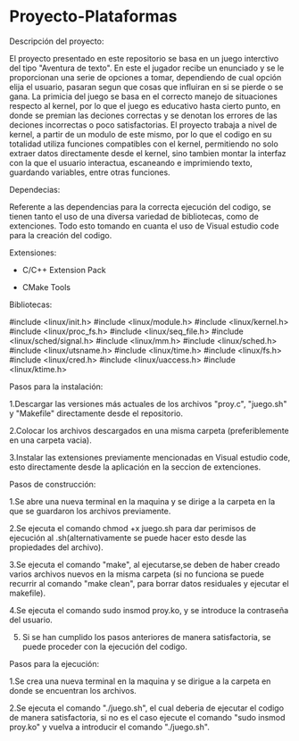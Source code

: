 # Proyecto-Plataformas
Descripción del proyecto:

El proyecto presentado en este repositorio se basa en un juego interctivo del tipo "Aventura de texto". En este el jugador recibe un enunciado y se le proporcionan una serie de opciones a tomar, dependiendo de cual opción elija el usuario, pasaran segun que cosas que influiran en si se pierde o se gana.
La primicia del juego se basa en el correcto manejo de situaciones respecto al kernel, por lo que el juego es educativo hasta cierto punto, en donde se premian las deciones correctas y se denotan los errores de las deciones incorrectas o poco satisfactorias.
El proyecto trabaja a nivel de kernel, a partir de un modulo de este mismo, por lo que el codigo en su totalidad utiliza funciones compatibles con el kernel, permitiendo no solo extraer datos directamente desde el kernel, sino tambien montar la interfaz con la que el usuario interactua, escaneando e imprimiendo texto, guardando variables, entre otras funciones.


Dependecias:

Referente a las dependencias para la correcta ejecución del codigo, se tienen tanto el uso de una diversa variedad de bibliotecas, como de extenciones. Todo esto tomando en cuanta el uso de Visual estudio code para la creación del codigo. 


Extensiones:

- C/C++ Extension Pack

- CMake Tools

Bibliotecas:

#include <linux/init.h>
#include <linux/module.h>
#include <linux/kernel.h>
#include <linux/proc_fs.h>
#include <linux/seq_file.h>
#include <linux/sched/signal.h>
#include <linux/mm.h>
#include <linux/sched.h>
#include <linux/utsname.h>
#include <linux/time.h>
#include <linux/fs.h>
#include <linux/cred.h>
#include <linux/uaccess.h>
#include <linux/ktime.h>



Pasos para la instalación:


1.Descargar las versiones más actuales de los archivos "proy.c", "juego.sh" y "Makefile" directamente desde el repositorio.

2.Colocar los archivos descargados en una misma carpeta (preferiblemente en una carpeta vacia).

3.Instalar las extensiones previamente mencionadas en Visual estudio code, esto directamente desde la aplicación en la seccion de extenciones.


Pasos de construcción:


1.Se abre una nueva terminal en la maquina y se dirige a la carpeta en la que se guardaron los archivos previamente.


2.Se ejecuta el comando chmod +x juego.sh para dar perimisos de ejecución al .sh(alternativamente se puede hacer esto desde las propiedades del archivo).

3.Se ejecuta el comando "make", al ejecutarse,se deben de haber creado varios archivos nuevos en la misma carpeta (si no funciona se puede recurrir al comando "make clean", para borrar datos residuales y ejecutar el makefile).

4.Se ejecuta el comando sudo insmod proy.ko, y se introduce la contraseña del usuario.

5. Si se han cumplido los pasos anteriores de manera satisfactoria, se puede proceder con la ejecución del codigo.


Pasos para la ejecución:

1.Se crea una nueva terminal en la maquina y se dirigue a la carpeta en donde se encuentran los archivos.

2.Se ejecuta el comando "./juego.sh", el cual deberia de ejecutar el codigo de manera satisfactoria, si no es el caso ejecute el comando "sudo insmod proy.ko" y vuelva a introducir el comando "./juego.sh".

